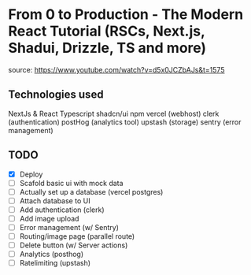 # From 0 to Production - The Modern React Tutorial (RSCs, Next.js, Shadui, Drizzle, TS and more)

source: https://www.youtube.com/watch?v=d5x0JCZbAJs&t=1575

## Technologies used
NextJs & React
Typescript
shadcn/ui
npm
vercel (webhost)
clerk (authentication)
postHog (analytics tool)
upstash (storage)
sentry (error management)


## TODO

- [x] Deploy
- [ ] Scafold basic ui with mock data
- [ ] Actually set up a database (vercel postgres)
- [ ] Attach database to UI
- [ ] Add authentication (clerk)
- [ ] Add image upload
- [ ] Error management (w/ Sentry)
- [ ] Routing/image page (parallel route)
- [ ] Delete button (w/ Server actions)
- [ ] Analytics (posthog)
- [ ] Ratelimiting (upstash)
